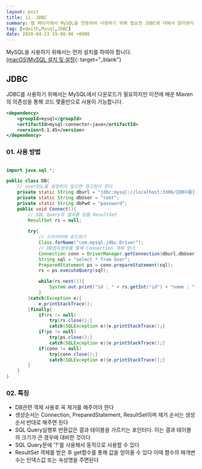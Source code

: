```yaml
---
layout: post
title: 11. JDBC 
summary: 웹 페이지에서 MySQL을 연동하여 사용하기 위해 필요한 JDBC에 대해서 알아본다 
tag: [edwith,Mysql,JDBC]
date: 2020-04-23 19:08:00 +0900
---
```


MySQL을 사용하기 위해서는 먼저 설치를 하여야 합니다.
<br>[(macOS)MySQL 설치 및 설정](https://whitepaek.tistory.com/16){: target="\_blank"}

## JDBC

JDBC를 사용하기 위해서는 MySQL에서 다운로드가 필요하지만 이전에 배운 Maven의 의존성을 통해 코드 몇줄만으로 사용이 가능합니다.

```xml
<dependency>   
	<groupId>mysql</groupId>   
	<artifactId>mysql-connector-java</artifactId>
	<version>5.1.45</version>
</dependency>
```

### 01. 사용 방법

```java

import java.sql.*;

public class DB{
	// userSSL을 설정하지 않으면 경고창이 뜬다
	private static String dburl = "jdbc:mysql://localhost:3306/{DB이름}?useSSL=false";
	private static String dbUser = "root";
	private static String dbPwd = "password";
	public void Connect(){
		// SQL Query의 결과를 담을 ResultSet
		ResultSet rs = null;
	
		try{
			// 드라이버에 로드하기
			Class.forName("com.mysql.jdbc.Driver");
			// DB접속정보를 통해 Connection 객체 얻기
			Connection conn = DriverManager.getConnection(dburl,dbUser,dbPwd);
			String sql = "select * from User";
			PreparedStatement ps = conn.prepareStatement(sql);
			rs = ps.executeQuery(sql);

			while(rs.next()){
				System.out.print("id : " + rs.getInt("id") + "name : " + rs.getString("name"));
			}
		}catch(Exception e){
			e.printStackTrace();
		}finally{
			if(rs != null)
				try{rs.close();}
				catch(SQLException e){e.printStackTrace();}
			if(ps != null)
				try{ps.close();}
				catch(SQLException e){e.printStackTrace();}
			if(conn != null)
				try{conn.close();}
				catch(SQLException e){e.printStackTrace();}
		}
	}
}
```

### 02. 특징

* DB관련 객체 사용후 꼭 제거를 해주어야 한다
* 생성순서는 Connection, PreparedStatement, ResultSet이며 제거 순서는 생성순서 반대로 해주면 된다
* SQL Query실행후 반환값은 결과 테이블을 가르키는 포인터다. 이는 결과 테이블의 크기가 큰 경우에 대비한 것이다
* SQL Query문에 '?'를 사용해서 동적으로 사용할 수 있다
* ResultSet 객체를 받은 후 get함수를 통해 값을 얻어올 수 있다 이때 함수의 매개변수는 인덱스값 또는 속성명을 주면된다

